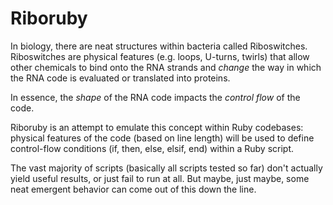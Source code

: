 # Riboruby

In biology, there are neat structures within bacteria called Riboswitches. Riboswitches are physical features (e.g. loops, U-turns, twirls) that allow other chemicals to bind onto the RNA strands and *change* the way in which the RNA code is evaluated or translated into proteins.

In essence, the *shape* of the RNA code impacts the *control flow* of the code.

Riboruby is an attempt to emulate this concept within Ruby codebases: physical features of the code (based on line length) will be used to define control-flow conditions (if, then, else, elsif, end) within a Ruby script.

The vast majority of scripts (basically all scripts tested so far) don't actually yield useful results, or just fail to run at all. But maybe, just maybe, some neat emergent behavior can come out of this down the line.
